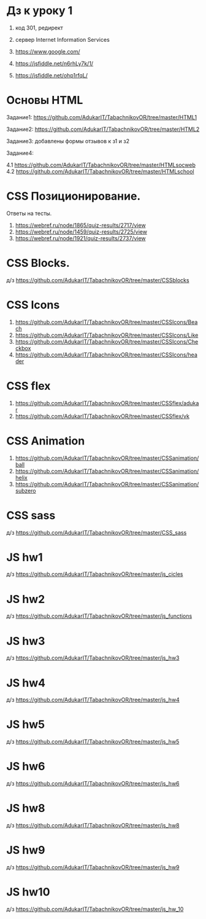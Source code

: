 # Дз к уроку 1

1. код 301, редирект
2. сервер Internet Information Services
3. https://www.google.com/

1. https://jsfiddle.net/n6rhLy7k/1/
2. https://jsfiddle.net/ohp1rfqL/

# Основы HTML
Задание1: https://github.com/AdukarIT/TabachnikovOR/tree/master/HTML1


Задание2: https://github.com/AdukarIT/TabachnikovOR/tree/master/HTML2


Задание3: добавлены формы отзывов к з1 и з2


Задание4:    

4.1  https://github.com/AdukarIT/TabachnikovOR/tree/master/HTMLsocweb       
4.2  https://github.com/AdukarIT/TabachnikovOR/tree/master/HTMLschool

#  CSS Позиционирование. 
Ответы на тесты.
1) https://webref.ru/node/1865/quiz-results/2717/view
2) https://webref.ru/node/1459/quiz-results/2725/view
3) https://webref.ru/node/1921/quiz-results/2737/view

#  CSS Blocks.  

д/з  https://github.com/AdukarIT/TabachnikovOR/tree/master/CSSblocks

#  CSS Icons

1)  https://github.com/AdukarIT/TabachnikovOR/tree/master/CSSIcons/Beach
2)  https://github.com/AdukarIT/TabachnikovOR/tree/master/CSSIcons/Like
3)  https://github.com/AdukarIT/TabachnikovOR/tree/master/CSSIcons/Checkbox
4)  https://github.com/AdukarIT/TabachnikovOR/tree/master/CSSIcons/header

#   CSS flex

1)  https://github.com/AdukarIT/TabachnikovOR/tree/master/CSSflex/adukar  
2)	https://github.com/AdukarIT/TabachnikovOR/tree/master/CSSflex/vk  

#   CSS Animation 

1)  https://github.com/AdukarIT/TabachnikovOR/tree/master/CSSanimation/ball
2)  https://github.com/AdukarIT/TabachnikovOR/tree/master/CSSanimation/helix
3)  https://github.com/AdukarIT/TabachnikovOR/tree/master/CSSanimation/subzero

#   CSS sass

д/з   https://github.com/AdukarIT/TabachnikovOR/tree/master/CSS_sass

#   JS hw1

д/з   https://github.com/AdukarIT/TabachnikovOR/tree/master/js_cicles

#   JS hw2

д/з   https://github.com/AdukarIT/TabachnikovOR/tree/master/js_functions

#   JS hw3

д/з   https://github.com/AdukarIT/TabachnikovOR/tree/master/js_hw3

#   JS hw4

д/з   https://github.com/AdukarIT/TabachnikovOR/tree/master/js_hw4

#   JS hw5

д/з   https://github.com/AdukarIT/TabachnikovOR/tree/master/js_hw5

#   JS hw6

д/з   https://github.com/AdukarIT/TabachnikovOR/tree/master/js_hw6

#   JS hw8

д/з   https://github.com/AdukarIT/TabachnikovOR/tree/master/js_hw8

#   JS hw9

д/з   https://github.com/AdukarIT/TabachnikovOR/tree/master/js_hw9

#   JS hw10

д/з   https://github.com/AdukarIT/TabachnikovOR/tree/master/js_hw_10
